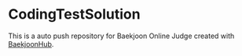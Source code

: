 # CodingTestSolution
This is a auto push repository for Baekjoon Online Judge created with [BaekjoonHub](https://github.com/BaekjoonHub/BaekjoonHub).
